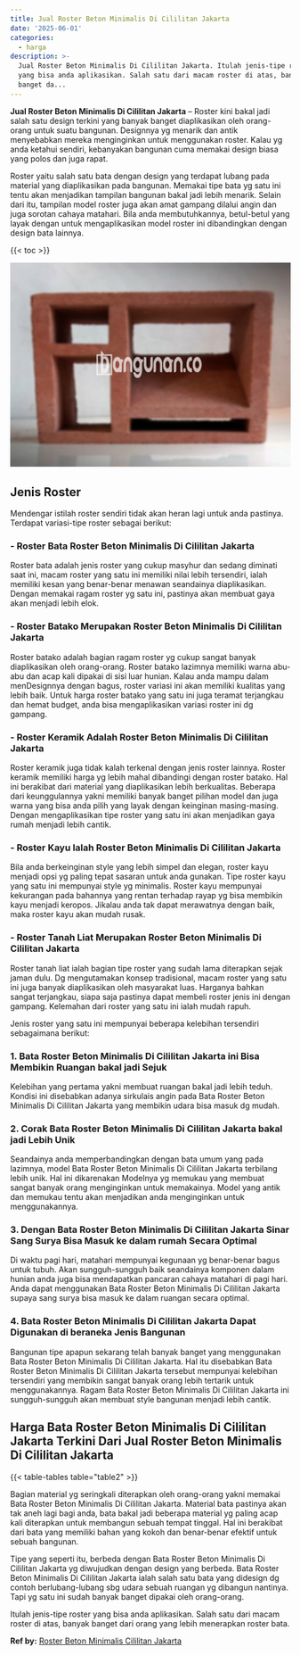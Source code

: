 ```yaml
---
title: Jual Roster Beton Minimalis Di Cililitan Jakarta
date: '2025-06-01'
categories:
  - harga
description: >-
  Jual Roster Beton Minimalis Di Cililitan Jakarta. Itulah jenis-tipe roster
  yang bisa anda aplikasikan. Salah satu dari macam roster di atas, banyak
  banget da...
---
```


**Jual Roster Beton Minimalis Di Cililitan Jakarta** – Roster kini bakal jadi salah satu design terkini yang banyak banget diaplikasikan oleh orang-orang untuk suatu bangunan. Designnya yg menarik dan antik menyebabkan mereka menginginkan untuk menggunakan roster. Kalau yg anda ketahui sendiri, kebanyakan bangunan cuma memakai design biasa yang polos dan juga rapat.

Roster yaitu salah satu bata dengan design yang terdapat lubang pada material yang diaplikasikan pada bangunan. Memakai tipe bata yg satu ini tentu akan menjadikan tampilan bangunan bakal jadi lebih menarik. Selain dari itu, tampilan model roster juga akan amat gampang dilalui angin dan juga sorotan cahaya matahari. Bila anda membutuhkannya, betul-betul yang layak dengan untuk mengaplikasikan model roster ini dibandingkan dengan design bata lainnya.

{{< toc >}}

![Jual Roster Beton Minimalis Di Cililitan Jakarta](/images/bata-roster-minimalis-36.png)

## Jenis Roster

Mendengar istilah roster sendiri tidak akan heran lagi untuk anda pastinya. Terdapat variasi-tipe roster sebagai berikut:

### \- Roster Bata Roster Beton Minimalis Di Cililitan Jakarta

Roster bata adalah jenis roster yang cukup masyhur dan sedang diminati saat ini, macam roster yang satu ini memiliki nilai lebih tersendiri, ialah memiliki kesan yang benar-benar menawan seandainya diaplikasikan. Dengan memakai ragam roster yg satu ini, pastinya akan membuat gaya akan menjadi lebih elok.

### \- Roster Batako Merupakan Roster Beton Minimalis Di Cililitan Jakarta

Roster batako adalah bagian ragam roster yg cukup sangat banyak diaplikasikan oleh orang-orang. Roster batako lazimnya memiliki warna abu-abu dan acap kali dipakai di sisi luar hunian. Kalau anda mampu dalam menDesignnya dengan bagus, roster variasi ini akan memiliki kualitas yang lebih baik. Untuk harga roster batako yang satu ini juga teramat terjangkau dan hemat budget, anda bisa mengaplikasikan variasi roster ini dg gampang.

### \- Roster Keramik Adalah Roster Beton Minimalis Di Cililitan Jakarta

Roster keramik juga tidak kalah terkenal dengan jenis roster lainnya. Roster keramik memiliki harga yg lebih mahal dibandingi dengan roster batako. Hal ini berakibat dari material yang diaplikasikan lebih berkualitas. Beberapa dari keunggulannya yakni memiliki banyak banget pilihan model dan juga warna yang bisa anda pilih yang layak dengan keinginan masing-masing. Dengan mengaplikasikan tipe roster yang satu ini akan menjadikan gaya rumah menjadi lebih cantik.

### \- Roster Kayu Ialah Roster Beton Minimalis Di Cililitan Jakarta

Bila anda berkeinginan style yang lebih simpel dan elegan, roster kayu menjadi opsi yg paling tepat sasaran untuk anda gunakan. Tipe roster kayu yang satu ini mempunyai style yg minimalis. Roster kayu mempunyai kekurangan pada bahannya yang rentan terhadap rayap yg bisa membikin kayu menjadi keropos. Jikalau anda tak dapat merawatnya dengan baik, maka roster kayu akan mudah rusak.

### \- Roster Tanah Liat Merupakan Roster Beton Minimalis Di Cililitan Jakarta

Roster tanah liat ialah bagian tipe roster yang sudah lama diterapkan sejak jaman dulu. Dg mengutamakan konsep tradisional, macam roster yang satu ini juga banyak diaplikasikan oleh masyarakat luas. Harganya bahkan sangat terjangkau, siapa saja pastinya dapat membeli roster jenis ini dengan gampang. Kelemahan dari roster yang satu ini ialah mudah rapuh.

Jenis roster yang satu ini mempunyai beberapa kelebihan tersendiri sebagaimana berikut:

### 1\. Bata Roster Beton Minimalis Di Cililitan Jakarta ini Bisa Membikin Ruangan bakal jadi Sejuk

Kelebihan yang pertama yakni membuat ruangan bakal jadi lebih teduh. Kondisi ini disebabkan adanya sirkulais angin pada Bata Roster Beton Minimalis Di Cililitan Jakarta yang membikin udara bisa masuk dg mudah.

### 2\. Corak Bata Roster Beton Minimalis Di Cililitan Jakarta bakal jadi Lebih Unik

Seandainya anda memperbandingkan dengan bata umum yang pada lazimnya, model Bata Roster Beton Minimalis Di Cililitan Jakarta terbilang lebih unik. Hal ini dikarenakan Modelnya yg memukau yang membuat sangat banyak orang menginginkan untuk memakainya. Model yang antik dan memukau tentu akan menjadikan anda menginginkan untuk menggunakannya.

### 3\. Dengan Bata Roster Beton Minimalis Di Cililitan Jakarta Sinar Sang Surya Bisa Masuk ke dalam rumah Secara Optimal

Di waktu pagi hari, matahari mempunyai kegunaan yg benar-benar bagus untuk tubuh. Akan sungguh-sungguh baik seandainya komponen dalam hunian anda juga bisa mendapatkan pancaran cahaya matahari di pagi hari. Anda dapat menggunakan Bata Roster Beton Minimalis Di Cililitan Jakarta supaya sang surya bisa masuk ke dalam ruangan secara optimal.

### 4\. Bata Roster Beton Minimalis Di Cililitan Jakarta Dapat Digunakan di beraneka Jenis Bangunan

Bangunan tipe apapun sekarang telah banyak banget yang menggunakan Bata Roster Beton Minimalis Di Cililitan Jakarta. Hal itu disebabkan Bata Roster Beton Minimalis Di Cililitan Jakarta tersebut mempunyai kelebihan tersendiri yang membikin sangat banyak orang lebih tertarik untuk menggunakannya. Ragam Bata Roster Beton Minimalis Di Cililitan Jakarta ini sungguh-sungguh akan membuat style bangunan menjadi lebih cantik.

## Harga Bata Roster Beton Minimalis Di Cililitan Jakarta Terkini Dari Jual Roster Beton Minimalis Di Cililitan Jakarta

{{< table-tables table="table2" >}}

Bagian material yg seringkali diterapkan oleh orang-orang yakni memakai Bata Roster Beton Minimalis Di Cililitan Jakarta. Material bata pastinya akan tak aneh lagi bagi anda, bata bakal jadi beberapa material yg paling acap kali diterapkan untuk membangun sebuah tempat tinggal. Hal ini berakibat dari bata yang memiliki bahan yang kokoh dan benar-benar efektif untuk sebuah bangunan.

Tipe yang seperti itu, berbeda dengan Bata Roster Beton Minimalis Di Cililitan Jakarta yg diwujudkan dengan design yang berbeda. Bata Roster Beton Minimalis Di Cililitan Jakarta ialah salah satu bata yang didesign dg contoh berlubang-lubang sbg udara sebuah ruangan yg dibangun nantinya. Tapi yg satu ini sudah banyak banget dipakai oleh orang-orang.

Itulah jenis-tipe roster yang bisa anda aplikasikan. Salah satu dari macam roster di atas, banyak banget dari orang yang lebih menerapkan roster bata.

**Ref by:** [Roster Beton Minimalis Cililitan Jakarta](https://id.wikipedia.org/wiki/Roster)
